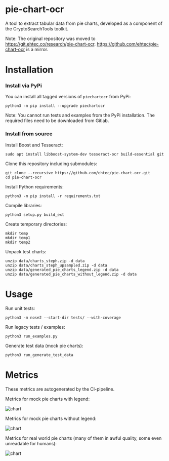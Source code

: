 # pie-chart-ocr
A tool to extract tabular data from pie charts, developed as a component of the CryptoSearchTools toolkit.

Note: The original repository was moved to https://git.ehtec.co/research/pie-chart-ocr.
https://github.com/ehtec/pie-chart-ocr is a mirror.

# Installation

### Install via PyPi

You can install all tagged versions of `piechartocr` from PyPi:

```commandline
python3 -m pip install --upgrade piechartocr
```

Note: You cannot run tests and examples from the PyPi installation. The required
files need to be downloaded from Gitlab.

### Install from source

Install Boost and Tesseract:

```commandline
sudo apt install libboost-system-dev tesseract-ocr build-essential git
```

Clone this repository including submodules:

```commandline
git clone --recursive https://github.com/ehtec/pie-chart-ocr.git
cd pie-chart-ocr
```

Install Python requirements:

```commandline
python3 -m pip install -r requirements.txt
```

Compile libraries:

```commandline
python3 setup.py build_ext
```

Create temporary directories:
```commandline
mkdir temp
mkdir temp1
mkdir temp2
```

Unpack test charts:

```commandline
unzip data/charts_steph.zip -d data
unzip data/charts_steph_upsampled.zip -d data
unzip data/generated_pie_charts_legend.zip -d data
unzip data/generated_pie_charts_without_legend.zip -d data
```

# Usage

Run unit tests:

```commandline
python3 -m nose2 --start-dir tests/ --with-coverage
```

Run legacy tests / examples:

```commandline
python3 run_examples.py
```

Generate test data (mock pie charts):

```commandline
python3 run_generate_test_data
```

# Metrics

These metrics are autogenerated by the CI-pipeline.

Metrics for mock pie charts with legend:

![chart](https://git.ehtec.co/research/pie-chart-ocr/-/jobs/artifacts/main/raw/artifacts/ocr_test_metrics_mock_legend.png?job=generatemetrics)

Metrics for mock pie charts without legend:

![chart](https://git.ehtec.co/research/pie-chart-ocr/-/jobs/artifacts/main/raw/artifacts/ocr_test_metrics_mock_without_legend.png?job=generatemetrics)

Metrics for real world pie charts (many of them in awful quality, some even unreadable for humans):

![chart](https://git.ehtec.co/research/pie-chart-ocr/-/jobs/artifacts/main/raw/artifacts/ocr_test_metrics.png?job=generatemetrics)
